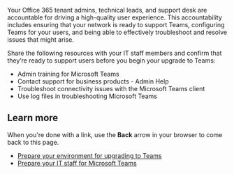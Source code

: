 Your Office 365 tenant admins, technical leads, and support desk are accountable for driving a high-quality user experience. This accountability includes ensuring that your network is ready to support Teams, configuring Teams for your users, and being able to effectively troubleshoot and resolve issues that might arise.

Share the following resources with your IT staff members and confirm that they’re ready to support users before you begin your upgrade to Teams:
- Admin training for Microsoft Teams
- Contact support for business products - Admin Help
- Troubleshoot connectivity issues with the Microsoft Teams client
- Use log files in troubleshooting Microsoft Teams


## Learn more

When you're done with a link, use the **Back** arrow in your browser to come back to this page.

- [Prepare your environment for upgrading to Teams](https://docs.microsoft.com/MicrosoftTeams/upgrade-prepare-environment)
- [Prepare your IT staff for Microsoft Teams](https://docs.microsoft.com/MicrosoftTeams/upgrade-prepare-it-pros)
